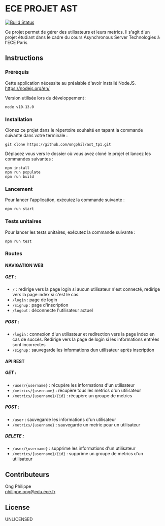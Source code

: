 # ECE PROJET AST

[![Build Status](https://travis-ci.org/ongphil/ast_tp1.svg?branch=master)](https://travis-ci.org/ongphil/ast_tp1)

Ce projet permet de gérer des utilisateurs et leurs metrics. Il s'agit d'un projet étudiant dans le cadre du cours Asynchronous Server Technologies à l'ECE Paris.

## Instructions

### Préréquis

Cette application nécessite au préalable d'avoir installé NodeJS.  
https://nodejs.org/en/

Version utilisée lors du développement :

```
node v10.13.0
```

### Installation

Clonez ce projet dans le répertoire souhaité en tapant la commande suivante dans votre terminale :

```
git clone https://github.com/ongphil/ast_tp1.git
```
Déplacez vous vers le dossier où vous avez cloné le projet et lancez les commandes suivantes :

```
npm install
npm run populate
npm run build
```

### Lancement

Pour lancer l'application, exécutez la commande suivante :

```
npm run start
```

### Tests unitaires

Pour lancer les tests unitaires, exécutez la commande suivante :

```
npm run test
```

### Routes

#### NAVIGATION WEB

##### GET :
- `/` : redirige vers la page login si aucun utilisateur n'est connecté, redirige vers la page index si c'est le cas
- `/login` : page de login
- `/signup` : page d'inscription
- `/logout` : déconnecte l'utilisateur actuel
##### POST :
- `/login` : connexion d'un utilisateur et redirection vers la page index en cas de succès. Redirige vers la page de login si les informations entrées sont incorrectes
- `/signup` : sauvegarde les informations dun utilisateur après inscription

#### API REST
##### GET :
- `/user/{username}` : récupère les informations d'un utilisateur
- `/metrics/{username}` : récupère tous les metrics d'un utilisateur
- `/metrics/{username}/{id}` : récupère un groupe de metrics

##### POST :
- `/user` : sauvegarde les informations d'un utilisateur
- `/metrics/{username}` : sauvegarde un metric pour un utilisateur

##### DELETE :
- `/user/{username}` : supprime les informations d'un utilisateur
- `/metrics/{username}/{id}` : supprime un groupe de metrics d'un utilisateur

## Contributeurs

Ong Philippe  
philippe.ong@edu.ece.fr

## License

UNLICENSED
